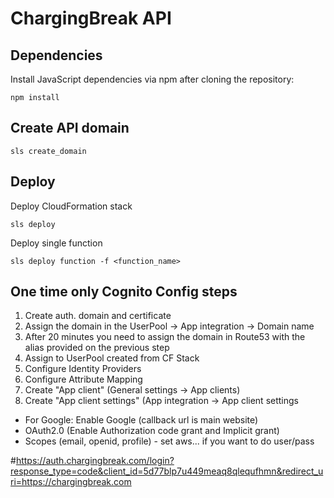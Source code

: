# ChargingBreak API

## Dependencies

Install JavaScript dependencies via npm after cloning the repository:

```
npm install
```

## Create API domain

```
sls create_domain
```

## Deploy

Deploy CloudFormation stack

```
sls deploy
```

Deploy single function

```
sls deploy function -f <function_name>
```

## One time only Cognito Config steps
1. Create auth. domain and certificate
1. Assign the domain in the UserPool -> App integration -> Domain name
1. After 20 minutes you need to assign the domain in Route53 with the alias provided on the previous step
1. Assign to UserPool created from CF Stack
1. Configure Identity Providers
1. Configure Attribute Mapping
1. Create "App client" (General settings -> App clients)
1. Create "App client settings" (App integration -> App client settings
  * For Google: Enable Google (callback url is main website)
  * OAuth2.0 (Enable Authorization code grant and Implicit grant)
  * Scopes (email, openid, profile) - set aws... if you want to do user/pass
  
#https://auth.chargingbreak.com/login?response_type=code&client_id=5d77blp7u449meaq8qlequfhmn&redirect_uri=https://chargingbreak.com

